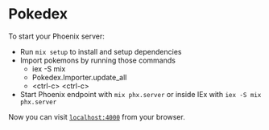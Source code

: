 # Pokedex

To start your Phoenix server:

  * Run `mix setup` to install and setup dependencies
  * Import pokemons by running those commands
    * iex -S mix
    * Pokedex.Importer.update_all
    * \<ctrl-c\> \<ctrl-c\>
  * Start Phoenix endpoint with `mix phx.server` or inside IEx with `iex -S mix phx.server`

Now you can visit [`localhost:4000`](http://localhost:4000) from your browser.
